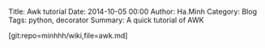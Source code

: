 Title: Awk tutorial
Date: 2014-10-05 00:00
Author: Ha.Minh
Category: Blog
Tags: python, decorator
Summary: A quick tutorial of AWK

[git:repo=minhhh/wiki,file=awk.md]
